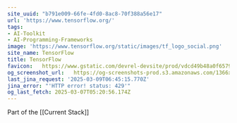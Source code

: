 ```yaml
---
site_uuid: "b791e009-66fe-4fd0-8ac8-70f388a56e17"
url: 'https://www.tensorflow.org/'
tags:
- AI-Toolkit
- AI-Programming-Frameworks
image: 'https://www.tensorflow.org/static/images/tf_logo_social.png'
site_name: TensorFlow
title: TensorFlow
favicon:   https://www.gstatic.com/devrel-devsite/prod/vdcd49b48a0f6579e36a0f52b513a1840db67522fa48e80a57742b4388044a7e9/tensorflow/images/favicon.png
og_screenshot_url:   https://og-screenshots-prod.s3.amazonaws.com/1366x768/80/false/f60b32602abc89a510cc723fc48d7ff817c71c2e11e731decd02d67d9f71e12a.jpeg
last_jina_request: '2025-03-09T06:45:15.770Z'
jina_error: "'HTTP error! status: 429'"
og_last_fetch: 2025-03-07T05:20:56.174Z
---
```

Part of the [[Current Stack]]

